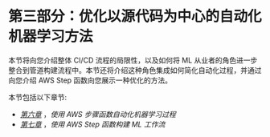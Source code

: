 

# 第三部分：优化以源代码为中心的自动化机器学习方法

本节将向您介绍整体 CI/CD 流程的局限性，以及如何将 ML 从业者的角色进一步整合到管道构建流程中。本节还将介绍这种角色集成如何简化自动化过程，并通过向您介绍 AWS Step 函数向您展示一种优化的方法。

本节包括以下章节:

*   [*第六章*](B17649_06_ePub.xhtml#_idTextAnchor094) ，*使用 AWS 步骤函数自动化机器学习过程*
*   [*第七章*](B17649_07_ePub.xhtml#_idTextAnchor106) ，*使用 AWS Step 函数构建 ML 工作流*